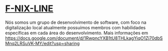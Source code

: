 # [F-NIX-LINE](https://github.com/Fenix-Line)
Nós somos um grupo de desenvolvimento de software, com foco na digitalização local atualmente possuímos  membros com habilidades específicas em cada área do desenvolvimento. Mais informações em  https://docs.google.com/document/d/1RwpncYXB1tU8THLkagYiqO1Zj70dbSMnq2LRSuVK-MY/edit?usp=sharing    
